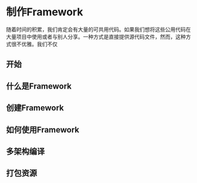 # 制作Framework

随着时间的积累，我们肯定会有大量的可共用代码。如果我们想将这些公用代码在大量项目中使用或者与别人分享。一种方式是直接提供源代码文件，然而，这种方式很不优雅。我们不仅
## 开始


## 什么是Framework


## 创建Framework

## 如何使用Framework

## 多架构编译

## 打包资源